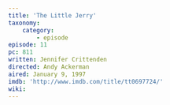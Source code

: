 ```yaml
---
title: 'The Little Jerry'
taxonomy:
    category:
        - episode
episode: 11
pc: 811
written: Jennifer Crittenden
directed: Andy Ackerman
aired: January 9, 1997
imdb: 'http://www.imdb.com/title/tt0697724/'
wiki:
---
```

